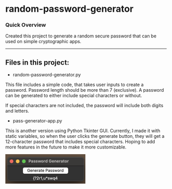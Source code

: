 # random-password-generator

### Quick Overview
 
Created this project to generate a random secure password that can be used on simple cryptographic apps. 

------------------------

## Files in this project:

* random-password-generator.py

This file includes a simple code, that takes user inputs to create a password. Password length should be more than 7 (exclusive). A password can be generated to either include special characters or without. 

If special characters are not included, the password will include both digits and letters.

* pass-generator-app.py

This is another version using Python Tkinter GUI. Currently, I made it with static variables, so when the user clicks the generate button, they will get a 12-character password that includes special characters. Hoping to add more features in the future to make it more customizable.

<img src='app-pics/passGenerator-first.png' width='250' alt='Password generator image'>

